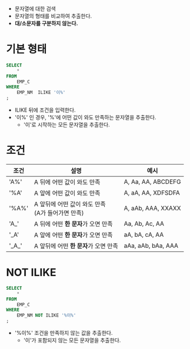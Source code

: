 - 문자열에 대한 검색
- 문자열의 형태를 비교하여 추출한다.
- **대/소문자를 구분하지 않는다.**
# 기본 형태
``` sql
SELECT
	*
FROM 
	EMP_C
WHERE
	EMP_NM	ILIKE '이%'
;
```
- ILIKE 뒤에 조건을 입력한다.
- '이%' 인 경우, '%'에 어떤 값이 와도 만족하는 문자열을 추출한다.
	- '이'로 시작하는 모든 문자열을 추출한다.
# 조건
| 조건 | 설명 | 예시 |
| ---- | ---- | ---- |
| 'A%' | A 뒤에 어떤 값이 와도 만족 | A, Aa, AA, ABCDEFG |
| '%A' | A 앞에 어떤 값이 와도 만족 | A, aA, AA, XDFSDFA |
| '%A%' | A 앞뒤에 어떤 값이 와도 만족<br>(A가 들어가면 만족) | A, aAb, AAA, XXAXX |
| 'A\_' | A 뒤에 어떤 **한 문자**가 오면 만족 | Aa, Ab, Ac, AA |
| '\_A' | A 앞에 어떤 **한 문자**가 오면 만족 | aA, bA, cA, AA |
| '\_A\_' | A 앞뒤에 어떤 **한 문자**가 오면 만족 | aAa, aAb, bAa, AAA |
# NOT ILIKE
``` sql
SELECT
	*
FROM
	EMP_C
WHERE
	EMP_NM NOT ILIKE '%이%'
;
```
- '%이%' 조건을 만족하지 않는 값을 추출한다.
	- '이'가 포함되지 않는 모든 문자열을 추출한다.